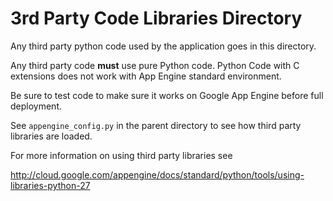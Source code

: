 # 3rd Party Code Libraries Directory #

Any third party python code used by the application goes in this directory.

Any third party code __must__ use pure Python code.
Python Code with C extensions does not work
with App Engine standard environment.

Be sure to test code to make sure it works
on Google App Engine before full deployment.

See `appengine_config.py` in the parent directory
to see how third party libraries are loaded.

For more information on using third party libraries see

http://cloud.google.com/appengine/docs/standard/python/tools/using-libraries-python-27
